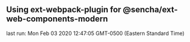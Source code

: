 ## Using ext-webpack-plugin for @sencha/ext-web-components-modern

last run: Mon Feb 03 2020 12:47:05 GMT-0500 (Eastern Standard Time)
